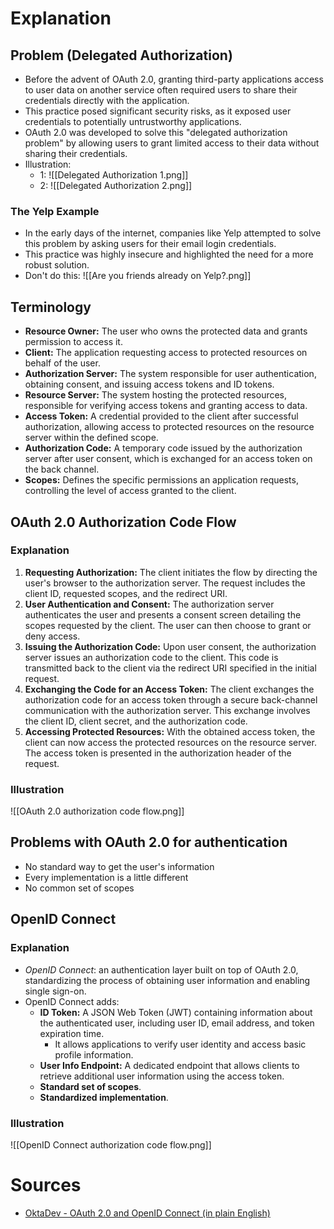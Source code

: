 # Explanation

## Problem (Delegated Authorization)
- Before the advent of OAuth 2.0, granting third-party applications access to user data on another service often required users to share their credentials directly with the application.
- This practice posed significant security risks, as it exposed user credentials to potentially untrustworthy applications.
- OAuth 2.0 was developed to solve this "delegated authorization problem" by allowing users to grant limited access to their data without sharing their credentials.
- Illustration:
	- 1: ![[Delegated Authorization 1.png]]
	- 2: ![[Delegated Authorization 2.png]]

### The Yelp Example
- In the early days of the internet, companies like Yelp attempted to solve this problem by asking users for their email login credentials.
- This practice was highly insecure and highlighted the need for a more robust solution.
- Don't do this: ![[Are you friends already on Yelp?.png]]

##  Terminology
- **Resource Owner:** The user who owns the protected data and grants permission to access it.
- **Client:** The application requesting access to protected resources on behalf of the user.
- **Authorization Server:** The system responsible for user authentication, obtaining consent, and issuing access tokens and ID tokens.
- **Resource Server:** The system hosting the protected resources, responsible for verifying access tokens and granting access to data.
- **Access Token:** A credential provided to the client after successful authorization, allowing access to protected resources on the resource server within the defined scope.
- **Authorization Code:** A temporary code issued by the authorization server after user consent, which is exchanged for an access token on the back channel.
- **Scopes:** Defines the specific permissions an application requests, controlling the level of access granted to the client.

## OAuth 2.0 Authorization Code Flow
### Explanation
1. **Requesting Authorization:** The client initiates the flow by directing the user's browser to the authorization server. The request includes the client ID, requested scopes, and the redirect URI.
2. **User Authentication and Consent:** The authorization server authenticates the user and presents a consent screen detailing the scopes requested by the client. The user can then choose to grant or deny access.
3. **Issuing the Authorization Code:** Upon user consent, the authorization server issues an authorization code to the client. This code is transmitted back to the client via the redirect URI specified in the initial request.
4. **Exchanging the Code for an Access Token:** The client exchanges the authorization code for an access token through a secure back-channel communication with the authorization server. This exchange involves the client ID, client secret, and the authorization code.
5. **Accessing Protected Resources:** With the obtained access token, the client can now access the protected resources on the resource server. The access token is presented in the authorization header of the request.
### Illustration
![[OAuth 2.0 authorization code flow.png]]

## Problems with OAuth 2.0 for authentication
- No standard way to get the user's information
- Every implementation is a little different
- No common set of scopes

## OpenID Connect
### Explanation
- *OpenID Connect*: an authentication layer built on top of OAuth 2.0, standardizing the process of obtaining user information and enabling single sign-on.
- OpenID Connect adds:
	- **ID Token:** A JSON Web Token (JWT) containing information about the authenticated user, including user ID, email address, and token expiration time.
		- It allows applications to verify user identity and access basic profile information.
	- **User Info Endpoint:** A dedicated endpoint that allows clients to retrieve additional user information using the access token.
	- **Standard set of scopes**.
	- **Standardized implementation**.
### Illustration
![[OpenID Connect authorization code flow.png]]

# Sources
- [OktaDev - OAuth 2.0 and OpenID Connect (in plain English)](https://www.youtube.com/watch?v=996OiexHze0)
